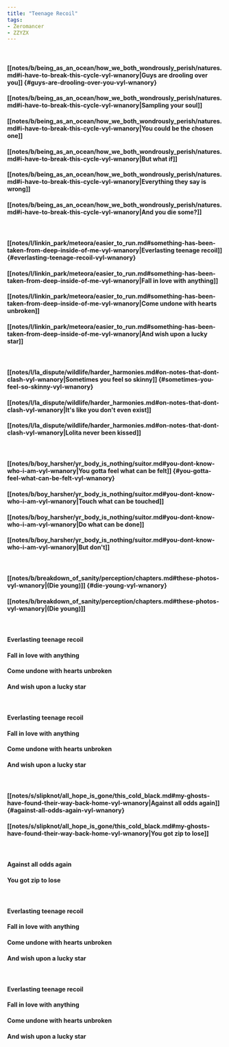 ```yaml
---
title: "Teenage Recoil"
tags:
- Zeromancer
- ZZYZX
---
```

&nbsp;
#### [[notes/b/being_as_an_ocean/how_we_both_wondrously_perish/natures.md#i-have-to-break-this-cycle-vyl-wnanory|Guys are drooling over you]] {#guys-are-drooling-over-you-vyl-wnanory}
#### [[notes/b/being_as_an_ocean/how_we_both_wondrously_perish/natures.md#i-have-to-break-this-cycle-vyl-wnanory|Sampling your soul]]
#### [[notes/b/being_as_an_ocean/how_we_both_wondrously_perish/natures.md#i-have-to-break-this-cycle-vyl-wnanory|You could be the chosen one]]
#### [[notes/b/being_as_an_ocean/how_we_both_wondrously_perish/natures.md#i-have-to-break-this-cycle-vyl-wnanory|But what if]]
#### [[notes/b/being_as_an_ocean/how_we_both_wondrously_perish/natures.md#i-have-to-break-this-cycle-vyl-wnanory|Everything they say is wrong]]
#### [[notes/b/being_as_an_ocean/how_we_both_wondrously_perish/natures.md#i-have-to-break-this-cycle-vyl-wnanory|And you die some?]]
&nbsp;
#### [[notes/l/linkin_park/meteora/easier_to_run.md#something-has-been-taken-from-deep-inside-of-me-vyl-wnanory|Everlasting teenage recoil]] {#everlasting-teenage-recoil-vyl-wnanory}
#### [[notes/l/linkin_park/meteora/easier_to_run.md#something-has-been-taken-from-deep-inside-of-me-vyl-wnanory|Fall in love with anything]]
#### [[notes/l/linkin_park/meteora/easier_to_run.md#something-has-been-taken-from-deep-inside-of-me-vyl-wnanory|Come undone with hearts unbroken]]
#### [[notes/l/linkin_park/meteora/easier_to_run.md#something-has-been-taken-from-deep-inside-of-me-vyl-wnanory|And wish upon a lucky star]]
&nbsp;
#### [[notes/l/la_dispute/wildlife/harder_harmonies.md#on-notes-that-dont-clash-vyl-wnanory|Sometimes you feel so skinny]] {#sometimes-you-feel-so-skinny-vyl-wnanory}
#### [[notes/l/la_dispute/wildlife/harder_harmonies.md#on-notes-that-dont-clash-vyl-wnanory|It's like you don't even exist]]
#### [[notes/l/la_dispute/wildlife/harder_harmonies.md#on-notes-that-dont-clash-vyl-wnanory|Lolita never been kissed]]
&nbsp;
#### [[notes/b/boy_harsher/yr_body_is_nothing/suitor.md#you-dont-know-who-i-am-vyl-wnanory|You gotta feel what can be felt]] {#you-gotta-feel-what-can-be-felt-vyl-wnanory}
#### [[notes/b/boy_harsher/yr_body_is_nothing/suitor.md#you-dont-know-who-i-am-vyl-wnanory|Touch what can be touched]]
#### [[notes/b/boy_harsher/yr_body_is_nothing/suitor.md#you-dont-know-who-i-am-vyl-wnanory|Do what can be done]]
#### [[notes/b/boy_harsher/yr_body_is_nothing/suitor.md#you-dont-know-who-i-am-vyl-wnanory|But don't]]
&nbsp;
#### [[notes/b/breakdown_of_sanity/perception/chapters.md#these-photos-vyl-wnanory|(Die young)]] {#die-young-vyl-wnanory}
#### [[notes/b/breakdown_of_sanity/perception/chapters.md#these-photos-vyl-wnanory|(Die young)]]
&nbsp;
#### Everlasting teenage recoil
#### Fall in love with anything
#### Come undone with hearts unbroken
#### And wish upon a lucky star
&nbsp;
#### Everlasting teenage recoil
#### Fall in love with anything
#### Come undone with hearts unbroken
#### And wish upon a lucky star
&nbsp;
#### [[notes/s/slipknot/all_hope_is_gone/this_cold_black.md#my-ghosts-have-found-their-way-back-home-vyl-wnanory|Against all odds again]] {#against-all-odds-again-vyl-wnanory}
#### [[notes/s/slipknot/all_hope_is_gone/this_cold_black.md#my-ghosts-have-found-their-way-back-home-vyl-wnanory|You got zip to lose]]
&nbsp;
#### Against all odds again
#### You got zip to lose
&nbsp;
#### Everlasting teenage recoil
#### Fall in love with anything
#### Come undone with hearts unbroken
#### And wish upon a lucky star
&nbsp;
#### Everlasting teenage recoil
#### Fall in love with anything
#### Come undone with hearts unbroken
#### And wish upon a lucky star
